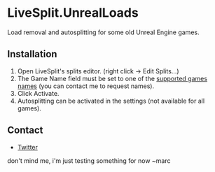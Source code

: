 # LiveSplit.UnrealLoads
Load removal and autosplitting for some old Unreal Engine games.

Installation
------------
1. Open LiveSplit's splits editor. (right click -> Edit Splits...)
2. The Game Name field must be set to one of the [supported games names](https://github.com/Dalet/LiveSplit.UnrealLoads/wiki) (you can contact me to request names).
3. Click Activate.
4. Autosplitting can be activated in the settings (not available for all games).

Contact
-------
* [Twitter](https://twitter.com/Dalleth_)

don't mind me, i'm just testing something for now ~marc
